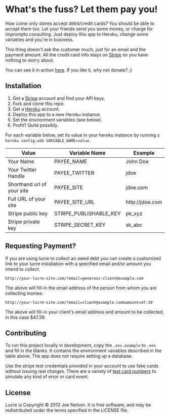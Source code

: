 # What's the fuss? Let them pay you!

How come only stores accept debit/credit cards? You should be able
to accept them too. Let your friends send you some money, or charge
for impromptu consulting. Just deploy this app to Heroku, change some
variables and you're in business.

This thing doesn't ask the customer much, just for an email
and the payment amount. All the credit card info stays on
[Stripe](https://stripe.com) so you have nothing to worry about.

You can see it in action [here](http://pay.begriffs.com). If you like
it, why not donate? ;)

## Installation

1. Get a [Stripe](https://stripe.com) account and find your API keys.
1. Fork and clone this repo.
1. Get a [Heroku](http://heroku.com) account.
1. Deploy this app to a new Heroku instance.
1. Set the environment variables (see below).
1. Profit? Quite possibly.

For each variable below, set its value in your heroku instance by
running `$ heroku config:add VARIABLE_NAME=value`.

<table>
  <thead>
    <tr>
      <th>Value</th>
      <th>Variable Name</th>
      <th>Example</th>
    </tr>
  </thead>
  <tbody>
    <tr>
      <td>Your Name</td>
      <td>PAYEE_NAME</td>
      <td>John Doe</td>
    </tr>
    <tr>
      <td>Your Twitter Handle</td>
      <td>PAYEE_TWITTER</td>
      <td>jdoe</td>
    </tr>
    <tr>
      <td>Shorthand url of your site</td>
      <td>PAYEE_SITE</td>
      <td>jdoe.com</td>
    </tr>
    <tr>
      <td>Full URL of your site</td>
      <td>PAYEE_SITE_URL</td>
      <td>http://jdoe.com</td>
    </tr>
    <tr>
      <td>Stripe public key</td>
      <td>STRIPE_PUBLISHABLE_KEY</td>
      <td>pk_xyz</td>
    </tr>
    <tr>
      <td>Stripe private key</td>
      <td>STRIPE_SECRET_KEY</td>
      <td>sk_abc</td>
    </tr>
  </tbody>
</table>

## Requesting Payment?

If you are using lucre to collect an owed debt you can create a
customized link to your lucre installation with a specified email and/or
amount you intend to collect.

```
http://your-lucre-site.com/?email=generous-client@example.com
```

The above will fill-in the email address of the person from whom you are
collecting monies.

```
http://your-lucre-site.com/?email=client@example.com&amount=47.39
```

The above will fill-in your client's email address and amount to be
collected, in this case $47.39.

## Contributing

To run this project locally in development, copy the `.env.example` to
`.env` and fill in the blanks. It contains the environment variables
described in the table above. The app does not require setting up a
database.

Use the stripe test credentials provided in your account to use fake
cards without issuing real charges. There are a variety of [test card
numbers](https://stripe.com/docs/testing#cards) to simulate any kind of
error or card event.

## License

Lucre is Copyright © 2013 Joe Nelson. It is free software, and may be
redistributed under the terms specified in the LICENSE file.
